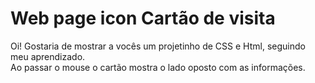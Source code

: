 # Web page icon Cartão de visita
Oi! Gostaria de mostrar a vocês um projetinho de CSS e Html, seguindo meu aprendizado.<br>
Ao passar o mouse o cartão mostra o lado oposto com as informações.<br>

